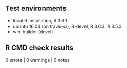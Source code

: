 ## Test environments
* local R installation, R 3.6.1
* ubuntu 16.04 (on travis-ci), R-devel, R 3.6.3, R 3.5.3
* win-builder (devel)

## R CMD check results

0 errors | 0 warnings | 0 notes
